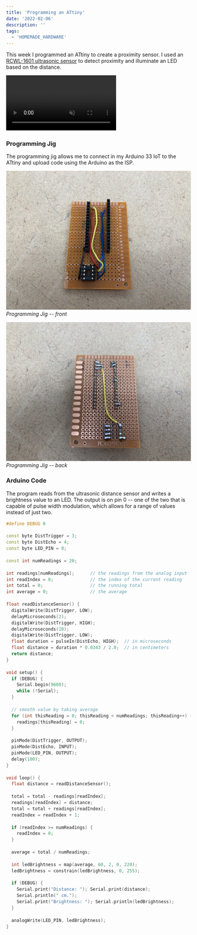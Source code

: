 ```yaml
---
title: 'Programming an ATtiny'
date: '2022-02-06'
description: ''
tags:
  - 'HOMEMADE_HARDWARE'
---
```


This week I programmed an ATtiny to create a proximity sensor. I used an [RCWL-1601 ultrasonic sensor](https://www.adafruit.com/product/4007) to detect proximity and illuminate an LED based on the distance.

<video autoplay muted loop src="IMG_0254.mov"></video>

### Programming Jig

The programming jig allows me to connect in my Arduino 33 IoT to the ATtiny and upload code using the Arduino as the ISP.

![programming jig front](IMG_0245.jpeg)
_Programming Jig -- front_

![programming jig back](IMG_0246.jpeg)
_Programming Jig -- back_

### Arduino Code

The program reads from the ultrasonic distance sensor and writes a brightness value to an LED. The output is on pin 0 -- one of the two that is capable of pulse width modulation, which allows for a range of values instead of just two.

```cpp
#define DEBUG 0

const byte DistTrigger = 3;
const byte DistEcho = 4;
const byte LED_PIN = 0;

const int numReadings = 20;

int readings[numReadings];      // the readings from the analog input
int readIndex = 0;              // the index of the current reading
int total = 0;                  // the running total
int average = 0;                // the average

float readDistanceSensor() {
  digitalWrite(DistTrigger, LOW);
  delayMicroseconds(2);
  digitalWrite(DistTrigger, HIGH);
  delayMicroseconds(10);
  digitalWrite(DistTrigger, LOW);
  float duration = pulseIn(DistEcho, HIGH);  // in microseconds
  float distance = duration * 0.0343 / 2.0;  // in centimeters
  return distance;
}

void setup() {
  if (DEBUG) {
    Serial.begin(9600);
    while (!Serial);
  }

  // smooth value by taking average
  for (int thisReading = 0; thisReading < numReadings; thisReading++) {
    readings[thisReading] = 0;
  }

  pinMode(DistTrigger, OUTPUT);
  pinMode(DistEcho, INPUT);
  pinMode(LED_PIN, OUTPUT);
  delay(100);
}

void loop() {
  float distance = readDistanceSensor();

  total = total - readings[readIndex];
  readings[readIndex] = distance;
  total = total + readings[readIndex];
  readIndex = readIndex + 1;

  if (readIndex >= numReadings) {
    readIndex = 0;
  }

  average = total / numReadings;

  int ledBrightness = map(average, 60, 2, 0, 220);
  ledBrightness = constrain(ledBrightness, 0, 255);

  if (DEBUG) {
    Serial.print("Distance: "); Serial.print(distance);
    Serial.println(" cm.");
    Serial.print("Brightness: "); Serial.println(ledBrightness);
  }

  analogWrite(LED_PIN, ledBrightness);
}
```

